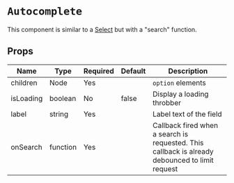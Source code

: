 `Autocomplete`
==============

This component is similar to a [Select](https://github.com/sebastienva/materialize-me/tree/master/src/Select) but with a "search" function.

Props
-----

Name | Type | Required | Default | Description
-----|------|----------|---------|------------
children|Node|Yes||`option` elements
isLoading|boolean|No|false|Display a loading throbber
label|string|Yes||Label text of the field
onSearch|function|Yes||Callback fired when a search is requested. This callback is already debounced to limit request